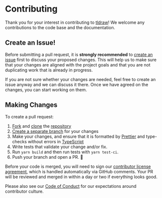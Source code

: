 # Contributing

Thank you for your interest in contributing to [tldraw](https://github.com/tldraw/tldraw)! We welcome any contributions to the code base and the documentation.

## Create an Issue!

Before submitting a pull request, it is **strongly recommended** to [create an issue](https://github.com/tldraw/tldraw/issues/new/choose) first to discuss your proposed changes. This will help us to make sure that your changes are aligned with the project goals and that you are not duplicating work that is already in progress.

If you are not sure whether your changes are needed, feel free to create an issue anyway and we can discuss it there. Once we have agreed on the changes, you can start working on them.

## Making Changes

To create a pull request:

1. [Fork](https://docs.github.com/en/github/getting-started-with-github/fork-a-repo) and [clone](https://docs.github.com/en/github/creating-cloning-and-archiving-repositories/cloning-a-repository) the [repository](https://github.com/tldraw/tldraw)
2. [Create a separate branch](https://docs.github.com/en/desktop/contributing-and-collaborating-using-github-desktop/managing-branches) for your changes
3. Make your changes, and ensure that it is formatted by [Prettier](https://prettier.io) and type-checks without errors in [TypeScript](https://www.typescriptlang.org/)
4. Write tests that validate your change and/or fix.
5. Run `yarn build` and then run tests with `yarn test-ci`.
6. Push your branch and open a PR. 🚀

Before your code is merged, you will need to sign our [contributor license agreement](https://github.com/tldraw/tldraw/blob/main/CLA.md), which is handled automatically via GitHub comments. Your PR will be reviewed and merged in within a day or two if everything looks good.

Please also see our [Code of Conduct](https://github.com/tldraw/tldraw/blob/main/CODE_OF_CONDUCT.md) for our expectations around contributor culture.

